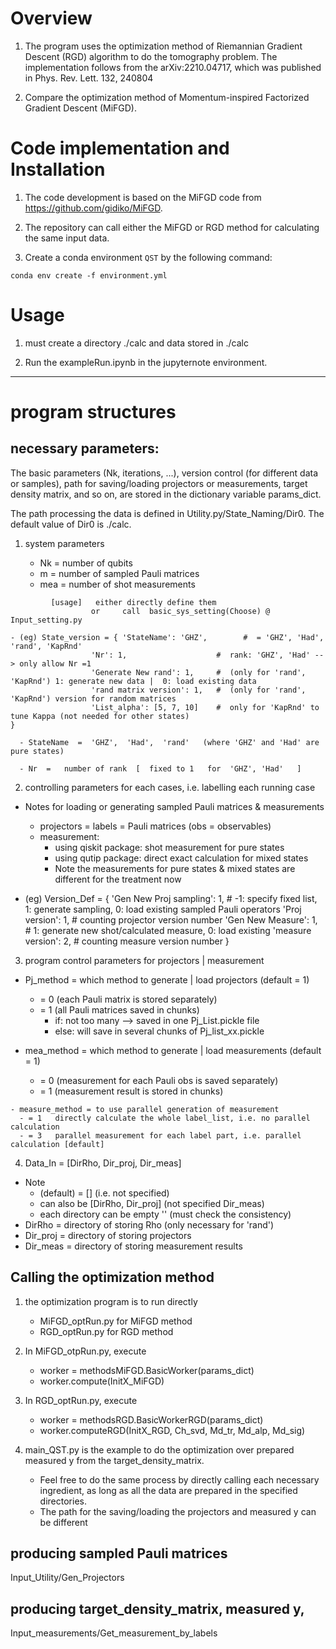 # Overview

1. The program uses the optimization method of Riemannian Gradient Descent (RGD) algorithm to do the tomography problem.
   The implementation follows from the arXiv:2210.04717, which was published in Phys. Rev. Lett. 132, 240804

2. Compare the optimization method of Momentum-inspired Factorized Gradient Descent (MiFGD). 

# Code implementation and Installation
1. The code development is based on the MiFGD code from
https://github.com/gidiko/MiFGD. 

2. The repository can call either the MiFGD or RGD method for calculating the same input data.

3.  Create a conda environment `QST` by the following command:
```
conda env create -f environment.yml 
```


# Usage

1. must create a directory ./calc and data stored in ./calc

2. Run the exampleRun.ipynb in the jupyternote environment.

----
# program structures

## necessary parameters:

The basic parameters (Nk, iterations, ...), version control (for different data or samples), path for saving/loading projectors or measurements, target density matrix, and so on, are stored in the dictionary variable params_dict.

The path processing the data is defined in 
Utility.py/State_Naming/Dir0.
The default value of Dir0 is ./calc.


1. system parameters

   - Nk    =  number of qubits
   - m     =  number of sampled Pauli matrices
   - mea   =  number of shot measurements
```
         [usage]   either directly define them
                  or     call  basic_sys_setting(Choose) @  Input_setting.py
```

    - (eg) State_version = { 'StateName': 'GHZ',        #  = 'GHZ', 'Had', 'rand', 'KapRnd'
                      'Nr': 1,                    #  rank: 'GHZ', 'Had' --> only allow Nr =1 
                      'Generate New rand': 1,     #  (only for 'rand', 'KapRnd') 1: generate new data |  0: load existing data
                      'rand matrix version': 1,   #  (only for 'rand', 'KapRnd') version for random matrices  
                      'List_alpha': [5, 7, 10]    #  only for 'KapRnd' to tune Kappa (not needed for other states)
    }

      - StateName  =  'GHZ',  'Had',  'rand'   (where 'GHZ' and 'Had' are pure states)

      - Nr  =   number of rank  [  fixed to 1   for  'GHZ', 'Had'   ]

2.  controlling parameters for each cases, i.e.  labelling each running case
   - Notes for loading or generating sampled Pauli matrices & measurements 
      - projectors = labels = Pauli matrices (obs = observables) 
      - measurement: 
         - using qiskit package: shot measurement for pure states       
         - using qutip package: direct exact calculation for mixed states  
         - Note the measurements for pure states & mixed states are different for the treatment now                           

   - (eg) Version_Def = { 
        'Gen New Proj sampling': 1,     #  -1: specify fixed list, 1: generate sampling, 0: load existing sampled Pauli operators
        'Proj version': 1,              #  counting projector version number
        'Gen New Measure': 1,           #  1: generate new shot/calculated measure, 0: load existing 
        'measure version': 2,           #  counting measure version number
    }


3.  program control parameters for projectors | measurement

   - Pj_method      = which method to generate | load projectors   (default = 1)
      - = 0  (each Pauli matrix is stored separately)          
      - = 1  (all Pauli matrices saved in chunks)    
         - if: not too many --> saved in one Pj_List.pickle file 
         - else: will save in several chunks of Pj_list_xx.pickle 
 
   - mea_method     = which method to generate | load measurements (default = 1)
      - = 0  (measurement for each Pauli obs is saved separately)  
      - = 1  (measurement result is stored in chunks)              

	- measure_method = to use parallel generation of measurement 
      - = 1   directly calculate the whole label_list, i.e. no parallel calculation
      - = 3   parallel measurement for each label part, i.e. parallel calculation [default]

4.  Data_In = [DirRho, Dir_proj, Dir_meas]
   - Note
      - (default)  = []   (i.e. not specified)
      - can also be [DirRho, Dir_proj]  (not specified Dir_meas)
      - each directory can be empty '' (must check the consistency)
   - DirRho = directory of storing Rho (only necessary for 'rand')
   - Dir_proj = directory of storing projectors
   - Dir_meas = directory of storing measurement results


## Calling the optimization method

1. the optimization program is to run directly
   - MiFGD_optRun.py   for MiFGD method
   - RGD_optRun.py     for  RGD  method

2. In MiFGD_otpRun.py, execute 
   - worker = methodsMiFGD.BasicWorker(params_dict)
   - worker.compute(InitX_MiFGD)

3. In RGD_optRun.py, execute
   - worker = methodsRGD.BasicWorkerRGD(params_dict)
   - worker.computeRGD(InitX_RGD, Ch_svd, Md_tr, Md_alp, Md_sig)

4. main_QST.py is the example to do the optimization over prepared measured y from the target_density_matrix. 
   - Feel free to do the same process by directly calling each necessary ingredient, as long as all the data are prepared in the specified directories.
   - The path for the saving/loading the projectors and measured y can be different


## producing sampled Pauli matrices 

Input_Utility/Gen_Projectors

## producing target_density_matrix, measured y, 

Input_measurements/Get_measurement_by_labels
